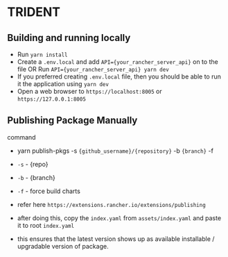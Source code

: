 # TRIDENT

## Building and running locally
- Run `yarn install`
- Create a `.env.local` and add `API={your_rancher_server_api}` on to the file OR Run `API={your_rancher_server_api} yarn dev`
- If you preferred creating `.env.local` file, then you should be able to run it the application using `yarn dev`
- Open a web browser to `https://localhost:8005` or `https://127.0.0.1:8005`


## Publishing Package Manually
command
- yarn publish-pkgs -s `{github_username}/{repository}` -b `{branch}` -f

- `-s` - {repo}
- `-b` - {branch}
- `-f` - force build charts

- refer here `https://extensions.rancher.io/extensions/publishing`

- after doing this, copy the `index.yaml` from `assets/index.yaml` and paste it to root `index.yaml`
- this ensures that the latest version shows up as available installable / upgradable version of package.

